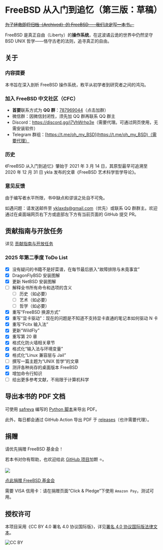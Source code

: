 # FreeBSD 从入门到追忆（第三版：草稿）

~~[为了拯救即将归档（Archived）的 FreeBSD······我们决定写一本书。](https://mzh.moegirl.org.cn/为了保护我们心爱的ooo……成为偶像！)~~

FreeBSD 是真正自由（Liberty）的**操作系统**，在这波谲云诡的世界中仍然坚守 BSD UNIX 哲学——恪守古老的法则，追寻真正的自由。

## 关于

### 内容提要

本书旨在深入剖析 FreeBSD 操作系统，敉平从初学者到研究者之间的鸿沟。

### 加入 FreeBSD 中文社区（CFC）

- **首要**联系方式为 **QQ 群**：[787969044](https://qm.qq.com/q/cX5mpJ36gg)（点击加群）
- 微信群：因微信封闭性，须先加 QQ 群再联系 QQ 群主
- Discord：<https://discord.gg/j7VhWrhp3e>（需要代理。可通过网页使用，无需安装软件）
- Telegram 群组：[https://t.me/oh_my_BSD](https://t.me/oh_my_BSD)（需要代理）

### 历史

《FreeBSD 从入门到追忆》肇始于 2021 年 3 月 14 日，其原型最早可追溯至 2020 年 12 月 31 日 ykla 发布的文章《FreeBSD 艺术科学哲学导论》。

### 意见反馈

由于编写者水平所限，书中缺点和谬误之处自不可免。

如遇问题：请发送邮件至 [yklaxds@gmail.com](mailto:yklaxds@gmail.com)（优先）或联系 QQ 群群主。欢迎通过在桌面端网页右下方或底部左下方有当前页面的 GitHub 提交 PR。

## 贡献指南与开放任务

详见 [贡献指南与开放任务](https://freebsd.gitbook.io/cfc/she-qu-jian-she/renwu)

### 2025 年第二季度 ToDo List

- [X] 没有疑问的书籍不是好菜谱，在每节最后嵌入“故障排除与未竟事宜”
- [X] DragonFlyBSD 安装图解
- [X] 更新 NetBSD 安装图解
- [ ] 解释全书所有命令和选项的含义
  - [ ] 历史（如必要）
  - [ ] 艺术（如必要）
  - [ ] 哲学（如必要）
- [X] 重写“FreeBSD 换源方式”
- [X] 重写“显卡驱动”：现在的问题是不知道不支持显卡直通的笔记本如何驱动 N 卡
- [X] 重写“Fcitx 输入法”
- [X] 更新“WildFly”
- [X] 重写第 20 章
- [X] 格式化防火墙相关章节
- [X] 格式化“输入法与环境变量”
- [X] 格式化“Linux 兼容层与 Jail”
- [ ] 撰写一篇主题为“UNIX 哲学”的文章
- [X] 测评各种尚存的桌面版本 FreeBSD
- [X] 增加命令行知识
- [ ] 给出更多参考文献，不局限于计算机科学

## 导出本书的 PDF 文档

可使用 [safreya](https://github.com/safreya) 编写的 [Python 脚本](https://github.com/FreeBSD-Ask/gitbook-pdf-export)来导出 PDF。

此外，每日都会通过 GitHub Action 导出 PDF 于 [releases](https://github.com/FreeBSD-Ask/FreeBSD-Ask/releases)（也许需要代理）。

## 捐赠

请优先捐赠 FreeBSD 基金会！

若本书对你有帮助，也欢迎给此 [GitHub 项目](https://github.com/FreeBSD-Ask)加颗 ⭐。

![](.gitbook/assets/proud_donor.png)

[点此捐赠 FreeBSD 基金会](https://freebsdfoundation.org/donate)

需要 VISA 信用卡：请在捐赠页面“Click & Pledge”下使用 `Amazon Pay`，测试可用。

## 授权许可

本项目采用《CC BY 4.0 署名 4.0 协议国际版》，详见[署名 4.0 协议国际版法律文本](https://creativecommons.org/licenses/by/4.0/legalcode.zh-hans)。

![CC BY](.gitbook/assets/by.png)
